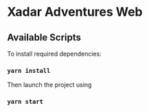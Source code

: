 # Xadar Adventures Web

## Available Scripts

To install required dependencies:

### `yarn install`

Then launch the project using

### `yarn start`